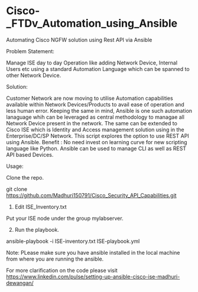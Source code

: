 # Cisco-_FTDv_Automation_using_Ansible
Automating Cisco NGFW solution using Rest API via Ansible


 Problem Statement:
 
 Manage ISE day to day Operation like adding Network Device, Internal Users etc using a standard Automation Language which can be spanned to other Network           Device.
 
 Solution:
 
 Customer Network are now moving to utilise Automation capabilities available within Network Devices/Products to avail ease of operation and less human               error. Keeping the same in mind, Ansible is one such automation lanaguage whih can be leveraged as central methodology to managae all Network Device present         in the network. The same can be extended to Cisco ISE which is Identity and Access management solution using in the Enterprise/DC/SP Network.
 This script explores the option to use REST API using Ansible.
 Benefit :
 No need invest on learning curve for new scripting language like Python. Ansible can be used to manage CLI as well as REST API based Devices.
 
 Usage:
 
 Clone the repo.
 
 git clone https://github.com/Madhuri150791/Cisco_Security_API_Capabilities.git
 
 1. Edit ISE_Inventory.txt
 
 Put your ISE node under the group mylabserver.
 
 2. Run the playbook.
 
 ansible-playbook -i ISE-inventory.txt ISE-playbook.yml
 
 Note: PLease make sure you have ansible installed in the local machine from where you are running the ansible.
 
 For more clarification on the code please visit https://www.linkedin.com/pulse/setting-up-ansible-cisco-ise-madhuri-dewangan/

